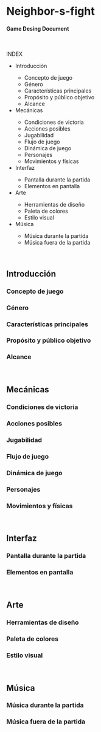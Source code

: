 # Neighbor-s-fight

<h4>Game Desing Document</h4>

<br>
<p>INDEX</p>
<ul>
  <li>Introducción</li>
  <ul>
     <li>Concepto de juego</li>
     <li>Género</li>
     <li>Características principales</li>
     <li>Propósito y público objetivo</li>
     <li>Alcance</li>
  </ul>
  <li>Mecánicas</li>
   <ul>
     <li>Condiciones de victoria</li>
     <li>Acciones posibles</li>
     <li>Jugabilidad</li>
     <li>Flujo de juego</li>
     <li>Dinámica de juego</li>
     <li>Personajes</li>
     <li>Movimientos y físicas</li>
  </ul>
  <li>Interfaz</li>
  <ul>
     <li>Pantalla durante la partida</li>
     <li>Elementos en pantalla</li>
  </ul>
  <li>Arte</li>
  <ul>
     <li>Herramientas de diseño</li>
     <li>Paleta de colores</li>
     <li>Estilo visual</li>
  </ul>
  <li>Música</li>
  <ul>
     <li>Música durante la partida</li>
     <li>Música fuera de la partida</li>
  </ul>
</ul>

<br>
<h2>Introducción</h2>
<h3>Concepto de juego</h3>
<h3>Género</h3>
<h3>Características principales</h3>
<h3>Propósito y público objetivo</h3>
<h3>Alcance</h3>
<br>
<h2>Mecánicas</h2>
<h3>Condiciones de victoria</h3>
<h3>Acciones posibles</h3>
<h3>Jugabilidad</h3>
<h3>Flujo de juego</h3>
<h3>Dinámica de juego</h3>
<h3>Personajes</h3>
<h3>Movimientos y físicas</h3>
<br>
<h2>Interfaz</h2>
<h3>Pantalla durante la partida</h3>
<h3>Elementos en pantalla</h3>
<br>
<h2>Arte</h2>
<h3>Herramientas de diseño</h3>
<h3>Paleta de colores</h3>
<h3>Estilo visual</h3>
<br>
<h2>Música</h2>
<h3>Música durante la partida</h3>
<h3>Música fuera de la partida</h3>
<br>
